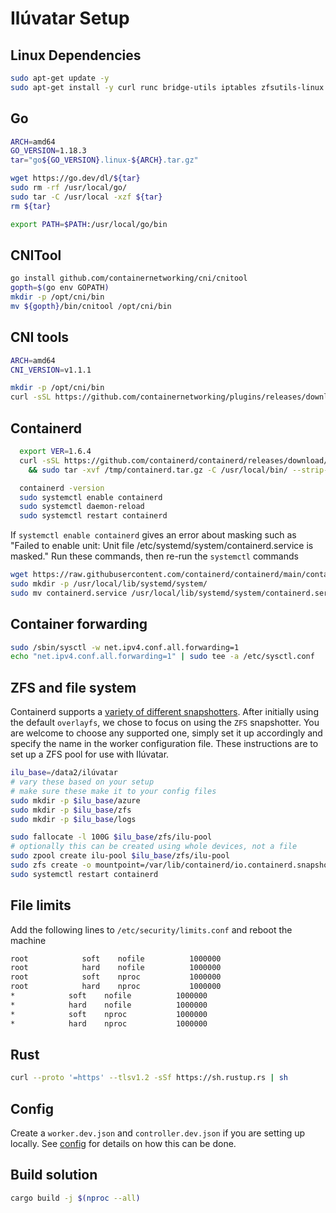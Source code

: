 # Ilúvatar Setup

## Linux Dependencies

```bash
sudo apt-get update -y
sudo apt-get install -y curl runc bridge-utils iptables zfsutils-linux cmake net-tools gcc g++ libssl-dev pkg-config linux-tools-common linux-tools-`uname -r` libprotobuf-dev protobuf-compiler sysstat
```

## Go

```bash
ARCH=amd64
GO_VERSION=1.18.3
tar="go${GO_VERSION}.linux-${ARCH}.tar.gz"

wget https://go.dev/dl/${tar}
sudo rm -rf /usr/local/go/
sudo tar -C /usr/local -xzf ${tar}
rm ${tar}

export PATH=$PATH:/usr/local/go/bin
```

## CNITool

```bash
go install github.com/containernetworking/cni/cnitool
gopth=$(go env GOPATH)
mkdir -p /opt/cni/bin
mv ${gopth}/bin/cnitool /opt/cni/bin
```

## CNI tools

```bash
ARCH=amd64
CNI_VERSION=v1.1.1

mkdir -p /opt/cni/bin
curl -sSL https://github.com/containernetworking/plugins/releases/download/${CNI_VERSION}/cni-plugins-linux-${ARCH}-${CNI_VERSION}.tgz | sudo tar -xz -C /opt/cni/bin
```

## Containerd

```bash
  export VER=1.6.4
  curl -sSL https://github.com/containerd/containerd/releases/download/v$VER/containerd-$VER-linux-amd64.tar.gz > /tmp/containerd.tar.gz \
    && sudo tar -xvf /tmp/containerd.tar.gz -C /usr/local/bin/ --strip-components=1

  containerd -version
  sudo systemctl enable containerd
  sudo systemctl daemon-reload
  sudo systemctl restart containerd
  ```

If `systemctl enable containerd` gives an error about masking such as "Failed to enable unit: Unit file /etc/systemd/system/containerd.service is masked."
Run these commands, then re-run the `systemctl` commands
```bash
wget https://raw.githubusercontent.com/containerd/containerd/main/containerd.service
sudo mkdir -p /usr/local/lib/systemd/system/
sudo mv containerd.service /usr/local/lib/systemd/system/containerd.service
```

## Container forwarding

```bash
sudo /sbin/sysctl -w net.ipv4.conf.all.forwarding=1
echo "net.ipv4.conf.all.forwarding=1" | sudo tee -a /etc/sysctl.conf
```

## ZFS and file system

Containerd supports a [variety of different snapshotters](https://github.com/containerd/containerd/tree/main/docs/snapshotters).
After initially using the default `overlayfs`, we chose to focus on using the `ZFS` snapshotter.
You are welcome to choose any supported one, simply set it up accordingly and specify the name in the worker configuration file.
These instructions are to set up a ZFS pool for use with Ilúvatar.

```bash
ilu_base=/data2/ilúvatar
# vary these based on your setup
# make sure these make it to your config files
sudo mkdir -p $ilu_base/azure
sudo mkdir -p $ilu_base/zfs
sudo mkdir -p $ilu_base/logs

sudo fallocate -l 100G $ilu_base/zfs/ilu-pool
# optionally this can be created using whole devices, not a file
sudo zpool create ilu-pool $ilu_base/zfs/ilu-pool
sudo zfs create -o mountpoint=/var/lib/containerd/io.containerd.snapshotter.v1.zfs ilu-pool/containerd
sudo systemctl restart containerd
```

## File limits

Add the following lines to `/etc/security/limits.conf` and reboot the machine
```sh
root            soft    nofile          1000000
root            hard    nofile          1000000
root            soft    nproc           1000000
root            hard    nproc           1000000
*            soft    nofile          1000000
*            hard    nofile          1000000
*            soft    nproc           1000000
*            hard    nproc           1000000
```

## Rust

```bash
curl --proto '=https' --tlsv1.2 -sSf https://sh.rustup.rs | sh
```

## Config

Create a `worker.dev.json` and `controller.dev.json` if you are setting up locally.
See [config](CONFIG.md) for details on how this can be done.

## Build solution

```bash
cargo build -j $(nproc --all)
```
